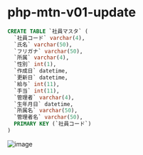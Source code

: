 # php-mtn-v01-update

```sql
CREATE TABLE `社員マスタ` (
  `社員コード` varchar(4),
  `氏名` varchar(50),
  `フリガナ` varchar(50),
  `所属` varchar(4),
  `性別` int(1),
  `作成日` datetime,
  `更新日` datetime,
  `給与` int(11),
  `手当` int(11),
  `管理者` varchar(4),
  `生年月日` datetime,
  `所属名` varchar(50),
  `管理者名` varchar(50),
  PRIMARY KEY (`社員コード`)
)
```

![image](https://user-images.githubusercontent.com/1501327/157995686-217429dc-4451-4272-a44e-783d590f7844.png)

